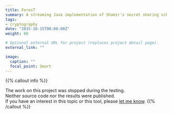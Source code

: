 ```yaml
---
title: ForesT
summary: A streaming Java implementation of Shamir's secret sharing scheme *[frozen]*
tags:
- cryptography
date: "2015-10-15T00:00:00Z"
weight: 60

# Optional external URL for project (replaces project detail page).
external_link: ""

image:
  caption: ""
  focal_point: Smart
---
```

{{% callout info %}}

The work on this project was stopped during the testing.   
Neither source code nor the results were published.  
If you have an interest in this topic or this tool, please [let me know](/en/#contact).
{{% /callout %}}